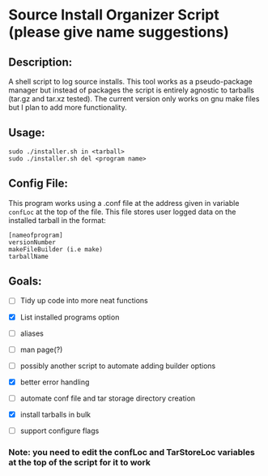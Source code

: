 # Source Install Organizer Script (please give name suggestions)

## Description:
 A shell script to log source installs. This tool works as a pseudo-package manager but instead of packages the script is entirely agnostic to tarballs (tar.gz and tar.xz tested). The current version only works on gnu make files but I plan to add more functionality. 

## Usage:
```
sudo ./installer.sh in <tarball>
sudo ./installer.sh del <program name>
```

## Config File:
This program works using a .conf file at the address given in variable `confLoc` at the top of the file. This file stores user logged data on the installed tarball in the format:
```
[nameofprogram]
versionNumber
makeFileBuilder (i.e make)
tarballName
```


## Goals:

- [ ] Tidy up code into more neat functions
- [x] List installed programs option
- [ ] aliases
- [ ] man page(?)
- [ ] possibly another script to automate adding builder options
- [x] better error handling
- [ ] automate conf file and tar storage directory creation
- [x] install tarballs in bulk
- [ ] support configure flags


### Note: you need to edit the confLoc and TarStoreLoc variables at the top of the script for it to work
